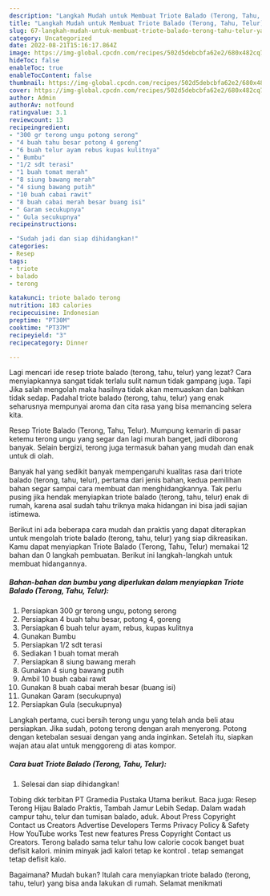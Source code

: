 ```yaml
---
description: "Langkah Mudah untuk Membuat Triote Balado (Terong, Tahu, Telur) yang Bisa Manjain Lidah"
title: "Langkah Mudah untuk Membuat Triote Balado (Terong, Tahu, Telur) yang Bisa Manjain Lidah"
slug: 67-langkah-mudah-untuk-membuat-triote-balado-terong-tahu-telur-yang-bisa-manjain-lidah
category: Uncategorized
date: 2022-08-21T15:16:17.864Z
image: https://img-global.cpcdn.com/recipes/502d5debcbfa62e2/680x482cq70/triote-balado-terong-tahu-telur-foto-resep-utama.jpg
hideToc: false
enableToc: true
enableTocContent: false
thumbnail: https://img-global.cpcdn.com/recipes/502d5debcbfa62e2/680x482cq70/triote-balado-terong-tahu-telur-foto-resep-utama.jpg
cover: https://img-global.cpcdn.com/recipes/502d5debcbfa62e2/680x482cq70/triote-balado-terong-tahu-telur-foto-resep-utama.jpg
author: Admin
authorAv: notfound
ratingvalue: 3.1
reviewcount: 13
recipeingredient:
- "300 gr terong ungu potong serong"
- "4 buah tahu besar potong 4 goreng"
- "6 buah telur ayam rebus kupas kulitnya"
- " Bumbu"
- "1/2 sdt terasi"
- "1 buah tomat merah"
- "8 siung bawang merah"
- "4 siung bawang putih"
- "10 buah cabai rawit"
- "8 buah cabai merah besar buang isi"
- " Garam secukupnya"
- " Gula secukupnya"
recipeinstructions:

- "Sudah jadi dan siap dihidangkan!"
categories:
- Resep
tags:
- triote
- balado
- terong

katakunci: triote balado terong 
nutrition: 183 calories
recipecuisine: Indonesian
preptime: "PT30M"
cooktime: "PT37M"
recipeyield: "3"
recipecategory: Dinner

---
```



Lagi mencari ide resep triote balado (terong, tahu, telur) yang lezat? Cara menyiapkannya sangat tidak terlalu sulit namun tidak gampang juga. Tapi Jika salah mengolah maka hasilnya tidak akan memuaskan dan bahkan tidak sedap. Padahal triote balado (terong, tahu, telur) yang enak seharusnya mempunyai aroma dan cita rasa yang bisa memancing selera kita.


Resep Triote Balado (Terong, Tahu, Telur). Mumpung kemarin di pasar ketemu terong ungu yang segar dan lagi murah banget, jadi diborong banyak. Selain bergizi, terong juga termasuk bahan yang mudah dan enak untuk di olah.

Banyak hal yang sedikit banyak mempengaruhi kualitas rasa dari triote balado (terong, tahu, telur), pertama dari jenis bahan, kedua pemilihan bahan segar sampai cara membuat dan menghidangkannya. Tak perlu pusing jika hendak menyiapkan triote balado (terong, tahu, telur) enak di rumah, karena asal sudah tahu triknya maka hidangan ini bisa jadi sajian istimewa.


Berikut ini ada beberapa cara mudah dan praktis yang dapat diterapkan untuk mengolah triote balado (terong, tahu, telur) yang siap dikreasikan. Kamu dapat menyiapkan Triote Balado (Terong, Tahu, Telur) memakai 12 bahan dan 0 langkah pembuatan. Berikut ini langkah-langkah untuk membuat hidangannya.

<!--inarticleads1-->

##### Bahan-bahan dan bumbu yang diperlukan dalam menyiapkan Triote Balado (Terong, Tahu, Telur):

1. Persiapkan 300 gr terong ungu, potong serong
1. Persiapkan 4 buah tahu besar, potong 4, goreng
1. Persiapkan 6 buah telur ayam, rebus, kupas kulitnya
1. Gunakan  Bumbu
1. Persiapkan 1/2 sdt terasi
1. Sediakan 1 buah tomat merah
1. Persiapkan 8 siung bawang merah
1. Gunakan 4 siung bawang putih
1. Ambil 10 buah cabai rawit
1. Gunakan 8 buah cabai merah besar (buang isi)
1. Gunakan  Garam (secukupnya)
1. Persiapkan  Gula (secukupnya)


Langkah pertama, cuci bersih terong ungu yang telah anda beli atau persiapkan. Jika sudah, potong terong dengan arah menyerong. Potong dengan ketebalan sesuai dengan yang anda inginkan. Setelah itu, siapkan wajan atau alat untuk menggoreng di atas kompor. 

<!--inarticleads2-->

##### Cara buat Triote Balado (Terong, Tahu, Telur):


1. Selesai dan siap dihidangkan!

Tobing dkk terbitan PT Gramedia Pustaka Utama berikut. Baca juga: Resep Terong Hijau Balado Praktis, Tambah Jamur Lebih Sedap. Dalam wadah campur tahu, telur dan tumisan balado, aduk. About Press Copyright Contact us Creators Advertise Developers Terms Privacy Policy &amp; Safety How YouTube works Test new features Press Copyright Contact us Creators. Terong balado sama telur tahu low calorie cocok banget buat defisit kalori. minim minyak jadi kalori tetap ke kontrol . tetap semangat tetap defisit kalo. 

Bagaimana? Mudah bukan? Itulah cara menyiapkan triote balado (terong, tahu, telur) yang bisa anda lakukan di rumah. Selamat menikmati
